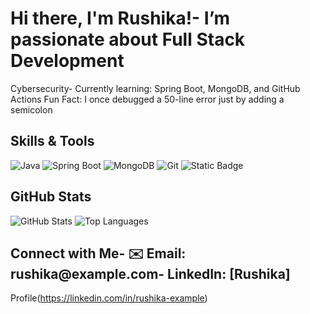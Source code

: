 #  Hi there, I&#39;m Rushika!-  I’m passionate about Full Stack Development
Cybersecurity- Currently learning: Spring Boot, MongoDB, and GitHub Actions
 Fun Fact: I once debugged a 50-line error just by adding a semicolon
##  Skills &amp; Tools
![Java](https://img.shields.io/badge/Java-ED8B00?style=for-the-badge&amp;logo=java&amp;logoColor=white)
![Spring Boot](https://img.shields.io/badge/SpringBoot-6DB33F?style=for-the-badge&amp;logo=spring-boot&amp;logoColor=white)
![MongoDB](https://img.shields.io/badge/MongoDB-4DB33D?style=for-the-badge&amp;logo=mongodb&amp;logoColor=white)
![Git](https://img.shields.io/badge/Git-F05032?style=for-the-badge&amp;logo=git&amp;logoColor=white)
![Static Badge](https://img.shields.io/badge/javaintermediateorangejavafor-the-badge?style=for-the-badge&logo=java&color=orange)
##  GitHub Stats
![GitHub Stats](https://github-readme-stats.vercel.app/api?username=rushikareddy1007&amp;show_icons=true)
![Top Languages](https://github-readme-stats.vercel.app/api/top-langs/?username=rushikacsit&amp;layout=compact)
##  Connect with Me- ✉️ Email: rushika@example.com-  LinkedIn: [Rushika]
Profile(https://linkedin.com/in/rushika-example)
